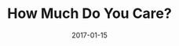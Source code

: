---
title: "How Much Do You Care?"
speaker: "Barry Gin"
date: "2017-01-15"
sermonUrl: "//35.190.93.184/sermons/20170115_sunday_barry_gin_how_much_do_you_care.mp3"
---